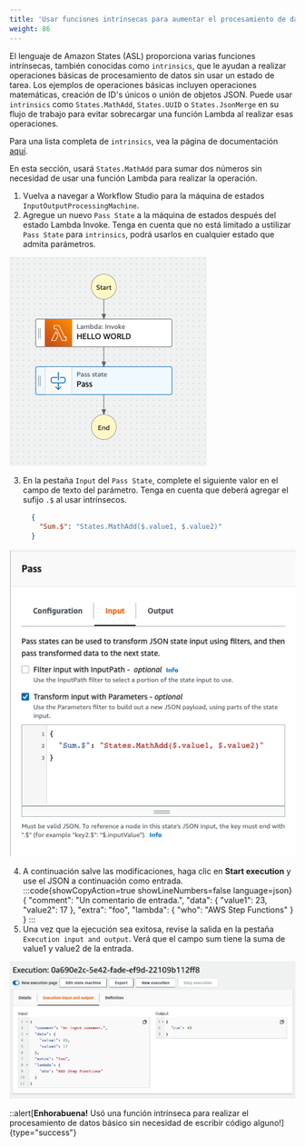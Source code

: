 ```yaml
---
title: 'Usar funciones intrínsecas para aumentar el procesamiento de datos'
weight: 86
---
```


El lenguaje de Amazon States (ASL) proporciona varias funciones intrínsecas, también conocidas como `intrinsics`, que le ayudan a realizar operaciones básicas de procesamiento de datos sin usar un estado de tarea.
Los ejemplos de operaciones básicas incluyen operaciones matemáticas, creación de ID's únicos o unión de objetos JSON. Puede usar `intrinsics` como `States.MathAdd`, `States.UUID` o `States.JsonMerge` en su flujo de trabajo para evitar sobrecargar una función Lambda al realizar esas operaciones.

Para una lista completa de `intrinsics`, vea la página de documentación [aquí](https://docs.aws.amazon.com/step-functions/latest/dg/amazon-states-language-intrinsic-functions.html).

En esta sección, usará `States.MathAdd` para sumar dos números sin necesidad de usar una función Lambda para realizar la operación.
1. Vuelva a navegar a Workflow Studio para la máquina de estados `InputOutputProcessingMachine`.
2. Agregue un nuevo `Pass State` a la máquina de estados después del estado Lambda Invoke. Tenga en cuenta que no está limitado a ustilizar `Pass State` para `intrinsics`, podrá usarlos en cualquier estado que admita parámetros.

![Pass State Input](/static/img/module-6/pass-state-diagram.png)

3. En la pestaña `Input` del `Pass State`, complete el siguiente valor en el campo de texto del parámetro. Tenga en cuenta que deberá agregar el sufijo `.$` al usar intrínsecos.
    ```json
      {
        "Sum.$": "States.MathAdd($.value1, $.value2)"
      }
    ```

![Pass State Input](/static/img/module-6/pass-state-input-intrinsic.png)

4. A continuación salve las modificaciones, haga clic en **Start execution** y use el JSON a continuación como entrada.
:::code{showCopyAction=true showLineNumbers=false language=json}
{
   "comment": "Un comentario de entrada.",
   "data": {
      "value1": 23,
      "value2": 17
   },
   "extra": "foo",
   "lambda": {
      "who": "AWS Step Functions"
   }
}
:::
5. Una vez que la ejecución sea exitosa, revise la salida en la pestaña `Execution input and output`. Verá que el campo sum tiene la suma de value1 y value2 de la entrada.

![Execution Output](/static/img/module-6/intrinsic-execution-output.png)

::alert[**Enhorabuena!** Usó una función intrínseca para realizar el procesamiento de datos básico sin necesidad de escribir código alguno!]{type="success"}

